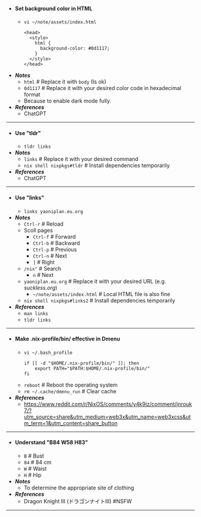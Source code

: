 - #### Set background color in HTML
    - `vi ~/note/assets/index.html`
      ```
      <head>
        <style>
          html {
            background-color: #0d1117;
          }
        </style>
      </head>
      ```
- ***Notes***
    - `html` # Replace it with `body` (Is ok)
    - `0d1117` # Replace it with your desired color code in hexadecimal format
    - Because to enable dark mode fully.
- ***References***
    - ChatGPT
- ---
- #### Use "tldr"
    - `tldr links`
- ***Notes***
    - `links` # Replace it with your desired command
    - `nix shell nixpkgs#tldr` # Install dependencies temporarily
- ***References***
    - ChatGPT
- ---
- #### Use "links"
    - `links yaoniplan.eu.org`
- ***Notes***
    - `Ctrl-r` # Reload
    - Scoll pages
        - `Ctrl-f` # Forward
        - `Ctrl-b` # Backward
        - `Ctrl-p` # Previous
        - `Ctrl-n` # Next
        - `]` # Right
    - `/nix"` # Search
        - `n` # Next
    - `yaoniplan.eu.org` # Replace it with your desired URL (e.g. *suckless.org*)
        - `~/note/assets/index.html` # Local HTML file is also fine
    - `nix shell nixpkgs#links2` # Install dependencies temporarily
- ***References***
    - `man links`
    - `tldr links`
- ---
- #### Make .nix-profile/bin/ effective in Dmenu
    - `vi ~/.bash_profile`
      ```
      if [[ -d "$HOME/.nix-profile/bin/" ]]; then
          export PATH="$PATH:$HOME/.nix-profile/bin/"
      fi
      ```
    - `reboot` # Reboot the operating system
    - `rm ~/.cache/dmenu_run` # Clear cache
- ***References***
    - https://www.reddit.com/r/NixOS/comments/y4k9iz/comment/jnrouk7/?utm_source=share&utm_medium=web3x&utm_name=web3xcss&utm_term=1&utm_content=share_button
- ---
- #### Understand "B84 W58 H83"
    - `B` # Bust
    - `84` # 84 cm
    - `W` # Waist
    - `H` # Hip
- ***Notes***
    - To determine the appropriate site of clothing
- ***References***
    -  Dragon Knight III (ドラゴンナイトIII) #NSFW
- ---
